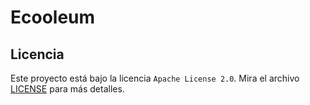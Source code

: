 # Ecooleum
## Licencia
Este proyecto está bajo la licencia `Apache License 2.0`. Mira el archivo [LICENSE](LICENSE) para más detalles.
